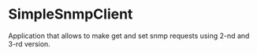 # SimpleSnmpClient
Application that allows to make get and set snmp requests using 2-nd and 3-rd version.
